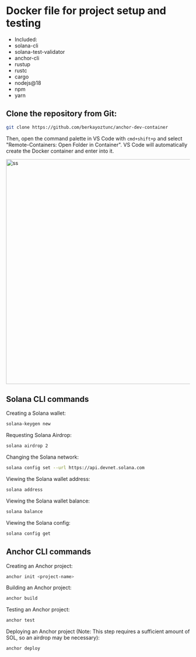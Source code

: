 # Docker file for project setup and testing
- Included:
- solana-cli
- solana-test-validator
- anchor-cli
- rustup
- rustc
- cargo
- nodejs@18
- npm
- yarn

## Clone the repository from Git:

```bash
git clone https://github.com/berkayoztunc/anchor-dev-container
```
Then, open the command palette in VS Code with `cmd+shift+p` and select "Remote-Containers: Open Folder in Container". VS Code will automatically create the Docker container and enter into it.

<img width="615" alt="ss" src="https://github.com/berkayoztunc/anchor-dev-container/assets/9355585/bd38dcfd-b110-482d-b003-0d2d01f366f7">

## Solana CLI commands
Creating a Solana wallet:

```bash
solana-keygen new
```
Requesting Solana Airdrop:

```bash
solana airdrop 2
```
Changing the Solana network:

```bash
solana config set --url https://api.devnet.solana.com
```
Viewing the Solana wallet address:

```bash
solana address
```
Viewing the Solana wallet balance:

```bash
solana balance
```
Viewing the Solana config:

```bash
solana config get
```
## Anchor CLI commands
Creating an Anchor project:

```bash
anchor init <project-name>
```
Building an Anchor project:

```bash
anchor build
```
Testing an Anchor project:

```bash
anchor test
```
Deploying an Anchor project (Note: This step requires a sufficient amount of SOL, so an airdrop may be necessary):

```bash
anchor deploy
```

